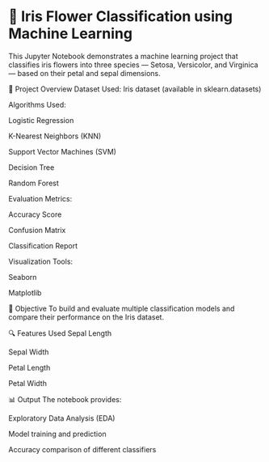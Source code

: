 # 🌸 Iris Flower Classification using Machine Learning
This Jupyter Notebook demonstrates a machine learning project that classifies iris flowers into three species — Setosa, Versicolor, and Virginica — based on their petal and sepal dimensions.

📌 Project Overview
Dataset Used: Iris dataset (available in sklearn.datasets)

Algorithms Used:

Logistic Regression

K-Nearest Neighbors (KNN)

Support Vector Machines (SVM)

Decision Tree

Random Forest

Evaluation Metrics:

Accuracy Score

Confusion Matrix

Classification Report

Visualization Tools:

Seaborn

Matplotlib

🎯 Objective
To build and evaluate multiple classification models and compare their performance on the Iris dataset.

🔍 Features Used
Sepal Length

Sepal Width

Petal Length

Petal Width

📊 Output
The notebook provides:

Exploratory Data Analysis (EDA)

Model training and prediction

Accuracy comparison of different classifiers
